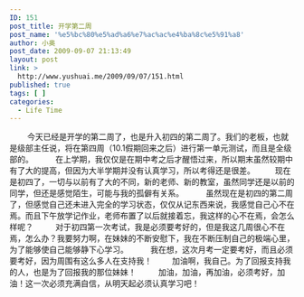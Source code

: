 ```yaml
---
ID: 151
post_title: 开学第二周
post_name: '%e5%bc%80%e5%ad%a6%e7%ac%ac%e4%ba%8c%e5%91%a8'
author: 小奥
post_date: 2009-09-07 21:13:49
layout: post
link: >
  http://www.yushuai.me/2009/09/07/151.html
published: true
tags: [ ]
categories:
  - Life Time
---
```

        今天已经是开学的第二周了，也是升入初四的第二周了。我们的老板，也就是级部主任说，将在第四周（10.1假期回来之后）进行第一单元测试，而且是全级部的。
         在上学期，我仅仅是在期中考之后才醒悟过来，所以期末虽然较期中有了大的提高，但因为大半学期并没有认真学习，所以考得还是很差。
        现在是初四了，一切与以前有了大的不同，新的老师、新的教室，虽然同学还是以前的同学，但还是感觉陌生，可能与我的孤僻有关系。
         虽然现在是初四的第二周了，但感觉自己还未进入完全的学习状态，仅仅从记东西来说，我感觉自己心不在焉。而且下午放学记作业，老师布置了以后就接着忘，我这样的心不在焉，会怎么样呢？
         对于初四第一次考试，我是必须要考好的，但是我这几周很心不在焉，怎么办？我要努力啊，在妹妹的不断安慰下，我在不断压制自己的极端心里，为了能够使自己能够静下心学习。
         我在想，这次月考一定要考好，而且必须要考好，因为周围有这么多人在支持我！
        加油啊，我自己。为了回报支持我的人，也是为了回报我的那位妹妹！
         加油，加油，再加油，必须考好，加油！这一次必须充满自信，从明天起必须认真学习吧！